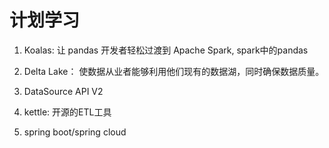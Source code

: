 # 计划学习

1. Koalas: 让 pandas 开发者轻松过渡到 Apache Spark, spark中的pandas

2. Delta Lake： 使数据从业者能够利用他们现有的数据湖，同时确保数据质量。

3. DataSource API V2

4. kettle: 开源的ETL工具

5. spring boot/spring cloud

